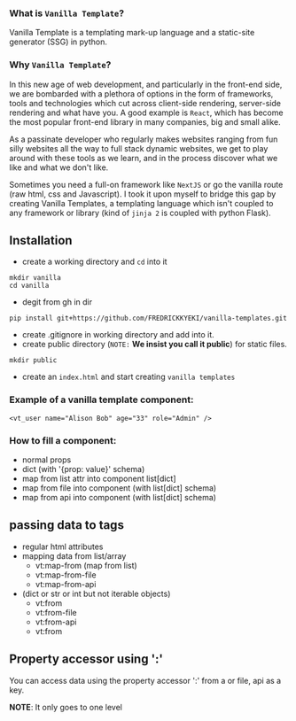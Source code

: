 ### What is `Vanilla Template`?

Vanilla Template is a templating mark-up language and a static-site generator (SSG) in python.

### Why `Vanilla Template`?

In this new age of web development, and particularly in the front-end side, we are bombarded with a plethora of options in the form of frameworks, tools and technologies which cut across client-side rendering, server-side rendering and what have you. A good example is `React`, which has become the most popular front-end library in many companies, big and small alike.

As a passinate developer who regularly makes websites ranging from fun silly websites all the way to full stack dynamic websites, we get to play around with these tools as we learn, and in the process discover what we like and what we don't like.

Sometimes you need a full-on framework like `NextJS` or go the vanilla route (raw html, css and Javascript). I took it upon myself to bridge this gap by creating Vanilla Templates, a templating language which isn't coupled to any framework or library (kind of `jinja 2` is coupled with python Flask).

## Installation

* create a working directory and `cd` into it

```
mkdir vanilla
cd vanilla
```

* degit from gh in dir

```
pip install git+https://github.com/FREDRICKKYEKI/vanilla-templates.git
```

* create .gitignore in working directory and add into it.
* create public directory (`NOTE:` **We insist you call it public**) for static files.

```
mkdir public
```

* create an `index.html` and start creating `vanilla templates`

### Example of a vanilla template component:

```
<vt_user name="Alison Bob" age="33" role="Admin" />
```

### How to fill a component:

- normal props
- dict (with '{prop: value}' schema)
- map from list attr into component list[dict]
- map from file into component (with list[dict] schema)
- map from api into component (with list[dict] schema)

## passing data to tags

- regular html attributes
- mapping data from list/array
  - vt:map-from (map from list)
  - vt:map-from-file
  - vt:map-from-api
- (dict or str or int but not iterable objects)
  - vt:from
  - vt:from-file
  - vt:from-api
  - vt:from

## Property accessor using ':'

You can access data using the property accessor ':' from a or file, api as a key.

**NOTE**: It only goes to one level
